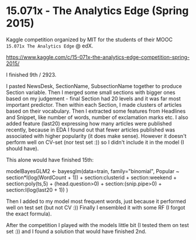 # 15.071x - The Analytics Edge (Spring 2015)

Kaggle competition organized by MIT for the students of their MOOC `15.071x The Analytics Edge` @ edX.

https://www.kaggle.com/c/15-071x-the-analytics-edge-competition-spring-2015/

I finished 9th / 2923.


I pasted NewsDesk, SectionName, SubsectionName together to produce Section variable. Then I merged some small sections with bigger ones based on my judgement - final Section had 20 levels and it was far most important predictor.
Then within each Section, I made clusters of articles based on their vocabulary.
Then I extracted some features from Headlines and Snippet, like number of words, number of exclamation marks etc.
I also added feature (last20) expressing how many articles were published recently, because in EDA I found out that fewer articles published was associated with higher popularity (it does make sense). However it doesn't perform well on CV-set (nor test set :)) so I didn't include it in the model (I should have).

This alone would have finished 15th:

modelBayesGLM2 <- bayesglm(data=train, family="binomial", Popular ~ 
section*I(log(WordCount + 1)) + section:clusterid + section:weekend + section:poly(ts,5) +
(head.question>0) + section:(snip.pipe>0) + section:I(log(last20 + 1))
)

Then I added to my model most frequent words, just because it performed well on test set (but not CV :))
Finally I ensembled it with some RF (I forgot the exact formula).

After the competition I played with the models little bit (I tested them on test set :)) and I found a solution that would have finished 2nd.
